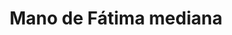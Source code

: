 ---
title: Mano de Fátima mediana
date: 
draft: false

# descripcion
description : Mano de Fátima mediana

materials: Plata 925

color: Plateado

dimensions: 1,8cm x 2,5cm

code: 02-14-0199

type: "Dijes"

categories: []

price: $2.480,00

price_eftvo: $2.105,00

# Images
# first image will be shown in the product page
images:
  # - image: "images/path_to_image"
  # La ubicacion de las imagenes es imagenes/Dijes/Dijes.Plata/02-14-0199-mano-de-fatima-mediana
  - image: "./images/dijes/plata/02-14-0199-mano-de-fatima-mediana.JPG"
---